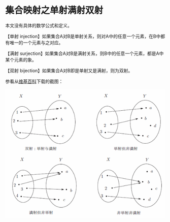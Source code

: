 # 集合映射之单射满射双射

本文没有具体的数学公式和定义。

【单射 injection】如果集合A对B是单射关系，则对A中的任意一个元素，在B中都有唯一的一个元素与之对应。

【满射 surjection】如果集合A对B是满射关系，则B中的任意一个元素，都是A中某个元素的象。

【双射 bijection】如果集合A对B即是单射又是满射，则为双射。

参看从[维基百科](https://zh.wikipedia.org/wiki/%E5%8D%95%E5%B0%84%E3%80%81%E6%BB%A1%E5%B0%84%E4%B8%8E%E5%8F%8C%E5%B0%84)下载的截图：

![](images/GeLeiMappings.png)